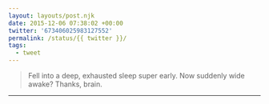 ```yaml
---
layout: layouts/post.njk
date: 2015-12-06 07:38:02 +00:00
twitter: '673406025983127552'
permalink: /status/{{ twitter }}/
tags: 
  - tweet
---
```


> Fell into a deep, exhausted sleep super early. Now suddenly wide awake? Thanks, brain.

---
